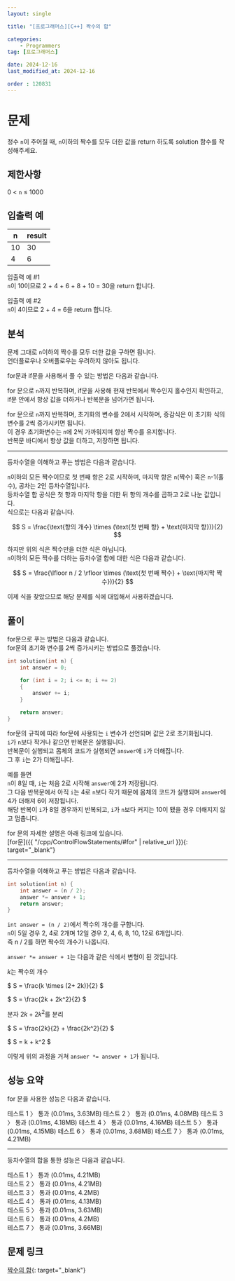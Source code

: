 ```yaml
---
layout: single

title: "[프로그래머스][C++] 짝수의 합"

categories:
    - Programmers
tag: [프로그래머스]

date: 2024-12-16
last_modified_at: 2024-12-16

order : 120831
---
```


# 문제

정수 `n`이 주어질 때, `n`이하의 짝수를 모두 더한 값을 return 하도록 solution 함수를 작성해주세요.

## 제한사항

0 < `n` ≤ 1000

## 입출력 예

|n|result|
|---|---|
|10|30|
|4|6|

입출력 예 #1  
`n`이 10이므로 2 + 4 + 6 + 8 + 10 = 30을 return 합니다.

입출력 예 #2  
`n`이 4이므로 2 + 4 = 6을 return 합니다.

## 분석

문제 그대로 `n`이하의 짝수를 모두 더한 값을 구하면 됩니다.  
언더플로우나 오버플로우는 우려하지 않아도 됩니다.

for문과 if문을 사용해서 풀 수 있는 방법은 다음과 같습니다.

for 문으로 `n`까지 반복하며, if문을 사용해 현재 반복에서 짝수인지 홀수인지 확인하고, if문 안에서 항상 값을 더하거나 반복문을 넘어가면 됩니다.

for 문으로 `n`까지 반복하며, 초기화의 변수를 2에서 시작하며, 증감식은 이 초기화 식의 변수를 2씩 증가시키면 됩니다.  
이 경우 초기화변수는 `n`에 2씩 가까워지며 항상 짝수를 유지합니다.  
반복문 바디에서 항상 값을 더하고, 저장하면 됩니다.

---

등차수열을 이해하고 푸는 방법은 다음과 같습니다.

`n`이하의 모든 짝수이므로 첫 번째 항은 2로 시작하며, 마지막 항은 `n`(짝수) 혹은 `n`-1(홀수), 공차는 2인 등차수열입니다.  
등차수열 합 공식은 첫 항과 마지막 항을 더한 뒤 항의 개수를 곱하고 2로 나눈 값입니다.  
식으로는 다음과 같습니다.

$$
S = \frac{\text{항의 개수} \times (\text{첫 번째 항} + \text{마지막 항})}{2}
$$

하지만 위의 식은 짝수만을 더한 식은 아닙니다.  
`n`이하의 모든 짝수를 더하는 등차수열 합에 대한 식은 다음과 같습니다.

$$
S = \frac{\lfloor n / 2 \rfloor \times (\text{첫 번째 짝수} + \text{마지막 짝수})}{2}
$$

이제 식을 찾았으므로 해당 문제를 식에 대입해서 사용하겠습니다.

## 풀이

for문으로 푸는 방법은 다음과 같습니다.  
for문의 초기화 변수를 2씩 증가시키는 방법으로 풀겠습니다.  

```cpp
int solution(int n) {
    int answer = 0;

    for (int i = 2; i <= n; i += 2)
    {
        answer += i;
    }

    return answer;
}
```

for문의 규칙에 따라 for문에 사용되는 `i` 변수가 선언되며 값은 2로 초기화됩니다.  
`i`가 `n`보다 작거나 같으면 반복문은 실행됩니다.  
반복문이 실행되고 몸체의 코드가 실행되면 `answer`에 `i`가 더해집니다.  
그 후 `i`는 2가 더해집니다.

예를 들면  
`n`이 8일 때, `i`는 처음 2로 시작해 `answer`에 2가 저장됩니다.  
그 다음 반복문에서 아직 `i`는 4로 `n`보다 작기 때문에 몸체의 코드가 실행되며 `answer`에 4가 더해져 6이 저장됩니다.  
해당 반복이 `i`가 8일 경우까지 반복되고, `i`가 `n`보다 커지는 10이 됐을 경우 더해지지 않고 멈춥니다.

for 문의 자세한 설명은 아래 링크에 있습니다.  
[for문]({{ "/cpp/ControlFlowStatements/#for" | relative_url }}){: target="_blank"}

---

등차수열을 이해하고 푸는 방법은 다음과 같습니다.

```cpp
int solution(int n) {
    int answer = (n / 2);
    answer *= answer + 1;
    return answer;
}
```

``int answer = (n / 2)``에서 짝수의 개수를 구합니다.  
`n`이 5일 경우 2, 4로 2개며 12일 경우 2, 4, 6, 8, 10, 12로 6개입니다.  
즉 n / 2를 하면 짝수의 개수가 나옵니다.

``answer *= answer + 1``는 다음과 같은 식에서 변형이 된 것입니다.

$k$는 짝수의 개수

$
S = \frac{k \times (2+ 2k)}{2}
$

$
S = \frac{2k + 2k^2}{2}
$

분자 $2k + 2k^2$를 분리

$
S = \frac{2k}{2} + \frac{2k^2}{2}
$

$
S = k + k^2
$

이렇게 위의 과정을 거쳐 ``answer *= answer + 1``가 됩니다.

## 성능 요약

for 문을 사용한 성능은 다음과 같습니다.

테스트 1 〉	통과 (0.01ms, 3.63MB)
테스트 2 〉	통과 (0.01ms, 4.08MB)
테스트 3 〉	통과 (0.01ms, 4.18MB)
테스트 4 〉	통과 (0.01ms, 4.16MB)
테스트 5 〉	통과 (0.01ms, 4.15MB)
테스트 6 〉	통과 (0.01ms, 3.68MB)
테스트 7 〉	통과 (0.01ms, 4.21MB)

---

등차수열의 합을 통한 성능은 다음과 같습니다.

테스트 1 〉	통과 (0.01ms, 4.21MB)  
테스트 2 〉	통과 (0.01ms, 4.21MB)  
테스트 3 〉	통과 (0.01ms, 4.2MB)  
테스트 4 〉	통과 (0.01ms, 4.13MB)  
테스트 5 〉	통과 (0.01ms, 3.63MB)  
테스트 6 〉	통과 (0.01ms, 4.2MB)  
테스트 7 〉	통과 (0.01ms, 3.66MB)

## 문제 링크

[짝수의 합](https://school.programmers.co.kr/learn/courses/30/lessons/120831){: target="_blank"}